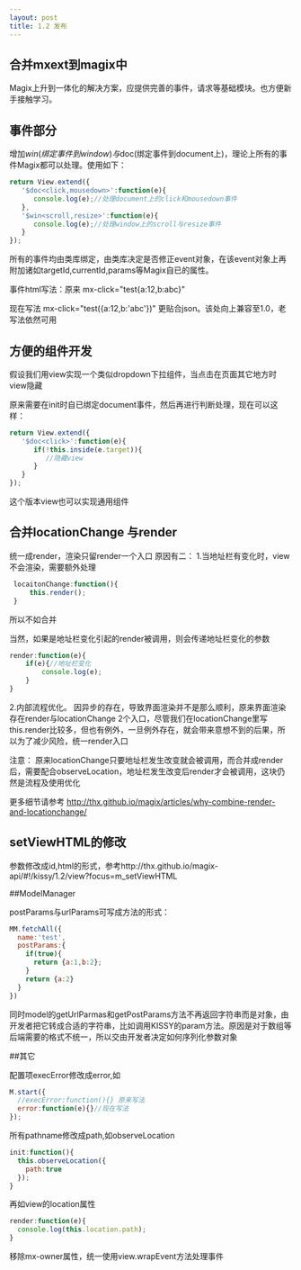 ```yaml
---
layout: post
title: 1.2 发布
---
```



## 合并mxext到magix中

Magix上升到一体化的解决方案，应提供完善的事件，请求等基础模块。也方便新手接触学习。

## 事件部分

增加$win(绑定事件到window)与$doc(绑定事件到document上)，理论上所有的事件Magix都可以处理。使用如下：

```js
return View.extend({
   '$doc<click,mousedown>':function(e){
      console.log(e);//处理document上的click和mousedown事件
   },
   '$win<scroll,resize>':function(e){
      console.log(e);//处理window上的scroll与resize事件
   }
});
```

所有的事件均由类库绑定，由类库决定是否修正event对象，在该event对象上再附加诸如targetId,currentId,params等Magix自已的属性。

事件html写法：原来 mx-click="test<prevent>{a:12,b:abc}"

现在写法 mx-click="test<prevent>({a:12,b:'abc'})"  更贴合json。该处向上兼容至1.0，老写法依然可用

## 方便的组件开发

假设我们用view实现一个类似dropdown下拉组件，当点击在页面其它地方时view隐藏

原来需要在init时自已绑定document事件，然后再进行判断处理，现在可以这样：

```js
return View.extend({
   '$doc<click>':function(e){
      if(!this.inside(e.target)){
         //隐藏view
      }
   }
});
```

这个版本view也可以实现通用组件

## 合并locationChange 与render

统一成render，渲染只留render一个入口
原因有二：
1.当地址栏有变化时，view不会渲染，需要额外处理

```js
 locaitonChange:function(){
     this.render();
 }
```

所以不如合并

当然，如果是地址栏变化引起的render被调用，则会传递地址栏变化的参数

```js
render:function(e){
    if(e){//地址栏变化
        console.log(e);
    }
}
```

2.内部流程优化。
因异步的存在，导致界面渲染并不是那么顺利，原来界面渲染存在render与locationChange 2个入口，尽管我们在locationChange里写this.render比较多，但也有例外，一旦例外存在，就会带来意想不到的后果，所以为了减少风险，统一render入口


注意：
原来locationChange只要地址栏发生改变就会被调用，而合并成render后，需要配合observeLocation，地址栏发生改变后render才会被调用，这块仍然是流程及使用优化

更多细节请参考 http://thx.github.io/magix/articles/why-combine-render-and-locationchange/

## setViewHTML的修改

参数修改成id,html的形式，参考http://thx.github.io/magix-api/#!/kissy/1.2/view?focus=m_setViewHTML

##ModelManager

postParams与urlParams可写成方法的形式：

```js
MM.fetchAll({
  name:'test',
  postParams:{
    if(true){
      return {a:1,b:2};
    }
    return {a:2}
  }
})
```

同时model的getUrlParmas和getPostParams方法不再返回字符串而是对象，由开发者把它转成合适的字符串，比如调用KISSY的param方法。原因是对于数组等后端需要的格式不统一，所以交由开发者决定如何序列化参数对象

##其它

配置项execError修改成error,如

```js
M.start({
  //execError:function(){} 原来写法
  error:function(e){}//现在写法
});

```

所有pathname修改成path,如observeLocation

```js
init:function(){
  this.observeLocation({
    path:true
  });
}
```

再如view的location属性

```js
render:function(e){
  console.log(this.location.path);
}
```


移除mx-owner属性，统一使用view.wrapEvent方法处理事件